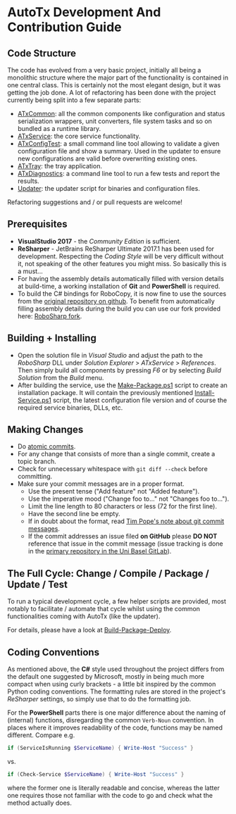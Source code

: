 # AutoTx Development And Contribution Guide

## Code Structure

The code has evolved from a very basic project, initially all being a
monolithic structure where the major part of the functionality is contained in
one central class. This is certainly not the most elegant design, but it was
getting the job done. A lot of refactoring has been done with the project
currently being split into a few separate parts:

- [ATxCommon](ATxCommon): all the common components like configuration and
  status serialization wrappers, unit converters, file system tasks and so on
  bundled as a runtime library.
- [ATxService](ATxService): the core service functionality.
- [ATxConfigTest](ATxConfigTest): a small command line tool allowing to validate
  a given configuration file and show a summary. Used in the updater to ensure
  new configurations are valid before overwriting existing ones.
- [ATxTray](ATxTray): the tray application.
- [ATxDiagnostics](ATxDiagnostics): a command line tool to run a few tests and
  report the results.
- [Updater](Updater): the updater script for binaries and configuration files.

Refactoring suggestions and / or pull requests are welcome!

## Prerequisites

- **VisualStudio 2017** - the *Community Edition* is sufficient.
- **ReSharper** - JetBrains ReSharper Ultimate 2017.1 has been used for
  development. Respecting the *Coding Style* will be very difficult without it,
  not speaking of the other features you might miss. So basically this is a
  must...
- For having the assembly details automatically filled with version details at
  build-time, a working installation of **Git** and **PowerShell** is required.
- To build the C# bindings for RoboCopy, it is now fine to use the sources from
  the [original repository on github][web_robosharp]. To benefit from
  automatically filling assembly details during the build you can use our fork
  provided here: [RoboSharp fork][web_robosharp_fork].


## Building + Installing

- Open the solution file in *Visual Studio* and adjust the path to the
  *RoboSharp* DLL under *Solution Explorer* > *ATxService* > *References*. Then
  simply build all components by pressing *F6* or by selecting *Build Solution*
  from the *Build* menu.
- After building the service, use the
  [Make-Package.ps1](AutoTx/Resources/Make-Package.ps1) script to create an
  installation package. It will contain the previously mentioned
  [Install-Service.ps1](AutoTx/Resources/Install-Service.ps1) script, the latest
  configuration file version and of course the required service binaries, DLLs,
  etc.

## Making Changes

- Do [atomic commits][web_commit].
- For any change that consists of more than a single commit, create a topic
  branch.
- Check for unnecessary whitespace with `git diff --check` before committing.
- Make sure your commit messages are in a proper format.
  - Use the present tense ("Add feature" not "Added feature").
  - Use the imperative mood ("Change foo to..." not "Changes foo to...").
  - Limit the line length to 80 characters or less (72 for the first line).
  - Have the second line be empty.
  - If in doubt about the format, read [Tim Pope's note about git commit
    messages][web_tbaggery].
  - If the commit addresses an issue filed **on GitHub** please **DO NOT**
    reference that issue in the commit message (issue tracking is done in the
    [primary repository in the Uni Basel GitLab][web_autotx_gitlab]).

## The Full Cycle: Change / Compile / Package / Update / Test

To run a typical development cycle, a few helper scripts are provided, most
notably to facilitate / automate that cycle whilst using the common
functionalities coming with AutoTx (like the updater).

For details, please have a look at [Build-Package-Deploy](Scripts/README.md).

## Coding Conventions

As mentioned above, the **C#** style used throughout the project differs from
the default one suggested by Microsoft, mostly in being much more compact when
using curly brackets - a little bit inspired by the common Python coding
conventions. The formatting rules are stored in the project's *ReSharper*
settings, so simply use that to do the formatting job.

For the **PowerShell** parts there is one major difference about the naming of
(internal) functions, disregarding the common `Verb-Noun` convention. In places
where it improves readability of the code, functions may be named different.
Compare e.g.

```powershell
if (ServiceIsRunning $ServiceName) { Write-Host "Success" }
```
vs.

```powershell
if (Check-Service $ServiceName) { Write-Host "Success" }
```
where the former one is literally readable and concise, whereas the latter one
requires those not familiar with the code to go and check what the method
actually does.

[web_robosharp]: https://github.com/tjscience/RoboSharp
[web_robosharp_fork]: https://git.scicore.unibas.ch/vamp/robosharp
[web_commit]: https://en.wikipedia.org/wiki/Atomic_commit#Atomic_commit_convention
[web_tbaggery]: https://tbaggery.com/2008/04/19/a-note-about-git-commit-messages.html
[web_autotx_gitlab]: https://git.scicore.unibas.ch/vamp/auto-tx